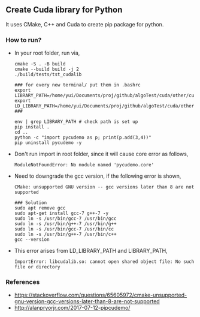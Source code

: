 ## Create Cuda library for Python
It uses CMake, C++ and Cuda to create pip package for python.

### How to run?
- In your root folder, run via,
    ```
    cmake -S . -B build
    cmake --build build -j 2
    ./build/tests/tst_cudalib 

    ### for every new terminal/ put them in .bashrc
    export LIBRARY_PATH=/home/yui/Documents/proj/github/algoTest/cuda/other/cu2pylib/build/src:$LIBRARY_PATH
    export LD_LIBRARY_PATH=/home/yui/Documents/proj/github/algoTest/cuda/other/cu2pylib/build/src:$LD_LIBRARY_PATH
    ###

    env | grep LIBRARY_PATH # check path is set up
    pip install .
    cd ..
    python -c "import pycudemo as p; print(p.add(3,4))"
    pip uninstall pycudemo -y
    ```
- Don't run import in root folder, since it will cause core error as follows,
    ```
    ModuleNotFoundError: No module named 'pycudemo.core'
    ```
- Need to downgrade the gcc version, if the following error is shown,
    ```
    CMake: unsupported GNU version -- gcc versions later than 8 are not supported

    ### Solution
    sudo apt remove gcc
    sudo apt-get install gcc-7 g++-7 -y
    sudo ln -s /usr/bin/gcc-7 /usr/bin/gcc
    sudo ln -s /usr/bin/g++-7 /usr/bin/g++
    sudo ln -s /usr/bin/gcc-7 /usr/bin/cc
    sudo ln -s /usr/bin/g++-7 /usr/bin/c++
    gcc --version
    ```
- This error arises from LD_LIBRARY_PATH and LIBRARY_PATH, 
    ```
    ImportError: libcudalib.so: cannot open shared object file: No such file or directory
    ```

### References
- https://stackoverflow.com/questions/65605972/cmake-unsupported-gnu-version-gcc-versions-later-than-8-are-not-supported
- http://alanpryorjr.com/2017-07-12-pipcudemo/
